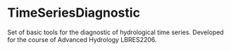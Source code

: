 # TimeSeriesDiagnostic
Set of basic tools for the diagnostic of hydrological time series. Developed for the course of Advanced Hydrology LBRES2206.

